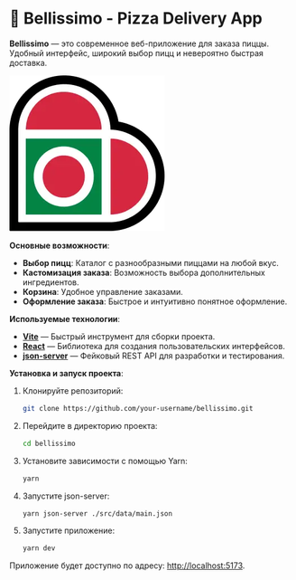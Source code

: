 # 🍕 Bellissimo - Pizza Delivery App

**Bellissimo** — это современное веб-приложение для заказа пиццы. Удобный интерфейс, широкий выбор пицц и невероятно быстрая доставка.

![Bellissimo Banner](src/assets/images/icons/icon.webp)

**Основные возможности**:
- **Выбор пицц**: Каталог с разнообразными пиццами на любой вкус.
- **Кастомизация заказа**: Возможность выбора дополнительных ингредиентов.
- **Корзина**: Удобное управление заказами.
- **Оформление заказа**: Быстрое и интуитивно понятное оформление.

**Используемые технологии**:
- **[Vite](https://vitejs.dev/)** — Быстрый инструмент для сборки проекта.
- **[React](https://reactjs.org/)** — Библиотека для создания пользовательских интерфейсов.
- **[json-server](https://github.com/typicode/json-server)** — Фейковый REST API для разработки и тестирования.

**Установка и запуск проекта**:
1. Клонируйте репозиторий:
    ```bash
    git clone https://github.com/your-username/bellissimo.git
    ```
2. Перейдите в директорию проекта:
    ```bash
    cd bellissimo
    ```
3. Установите зависимости с помощью Yarn:
    ```bash
    yarn 
    ```
4. Запустите json-server:
    ```bash
    yarn json-server ./src/data/main.json
    ```
5. Запустите приложение:
    ```bash
    yarn dev
    ```

Приложение будет доступно по адресу: [http://localhost:5173](http://localhost:5173).


